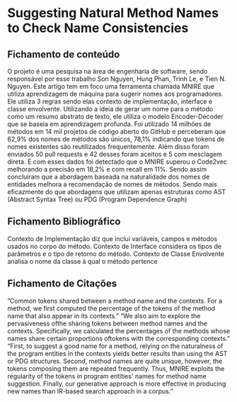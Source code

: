 # Suggesting Natural Method Names to Check Name Consistencies

	
## Fichamento de conteúdo

O projeto é uma pesquisa na área de engenharia de software, sendo responsável por esse trabalho Son Nguyen, Hung Phan, Trinh Le, e Tien N. Nguyen. Este artigo tem em foco uma ferramenta chamada MNIRE que utiliza aprendizagem de máquina para sugerir nomes aos programadores. Ele utiliza 3 regras sendo elas contexto de implementação, interface e classe envolvente. Utilizando a ideia de gerar um nome para o método como um resumo abstrato de texto, ele utiliza o modelo Encoder-Decoder que se baseia em aprendizagem profunda. Foi utilizado 14 milhões de métodos em 14 mil projetos de código aberto do GitHub e perceberam que 62,9% dos nomes de métodos são únicos, 78,1% indicando que tokens de nomes existentes são reutilizados frequentemente. Além disso foram enviados 50 pull requests e 42 desses foram aceitos e 5 com mesclagem direta. E com esses dados foi detectado que o MNIRE superou o Code2vec melhorando a precisão em 18,2% e com recall em 11%. Sendo assim concluíram que a abordagem baseada na naturalidade dos nomes de entidades melhora a recomendação de nomes de métodos. Sendo mais eficazmente do que abordagens que utilizam apenas estruturas como AST (Abstract Syntax Tree) ou PDG (Program Dependence Graph)​


## Fichamento Bibliográfico

Contexto de Implementação diz que inclui variáveis, campos e métodos usados no corpo do método.
Contexto de Interface considera os tipos de parâmetros e o tipo de retorno do método.
Contexto de Classe Envolvente analisa o nome da classe à qual o método pertence​


## Fichamento de Citações

”Common tokens shared between a method name and the contexts. For a method, we first computed the percentage of the tokens of the method name that also appear in its contexts.”
“We also aim to explore the pervasiveness ofthe sharing tokens between method names and the contexts. Specifically, we calculated the percentages of the methods whose names share certain proportions oftokens with the corresponding contexts.”
“First, to suggest a good name for a method, relying on the naturalness of the program entities in the contexts yields better results than using the AST or PDG structures. Second, method names are quite unique, however, the tokens composing them are repeated frequently. Thus, MNIRE exploits the regularity of the tokens in program entities' names for method name suggestion. Finally, our generative approach is more effective in producing new names than IR-based search approach in a corpus.”

